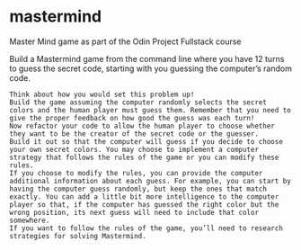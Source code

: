 # mastermind
Master Mind game as part of the Odin Project Fullstack course

Build a Mastermind game from the command line where you have 12 turns to guess the secret code, starting with you guessing the computer’s random code.

    Think about how you would set this problem up!
    Build the game assuming the computer randomly selects the secret colors and the human player must guess them. Remember that you need to give the proper feedback on how good the guess was each turn!
    Now refactor your code to allow the human player to choose whether they want to be the creator of the secret code or the guesser.
    Build it out so that the computer will guess if you decide to choose your own secret colors. You may choose to implement a computer strategy that follows the rules of the game or you can modify these rules.
    If you choose to modify the rules, you can provide the computer additional information about each guess. For example, you can start by having the computer guess randomly, but keep the ones that match exactly. You can add a little bit more intelligence to the computer player so that, if the computer has guessed the right color but the wrong position, its next guess will need to include that color somewhere.
    If you want to follow the rules of the game, you’ll need to research strategies for solving Mastermind.


